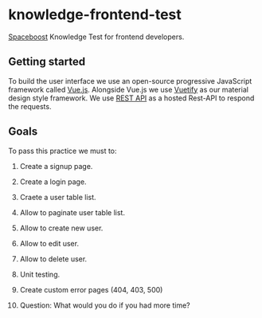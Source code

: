 # knowledge-frontend-test

[Spaceboost](https://www.spaceboost.com) Knowledge Test for frontend developers.

## Getting started

To build the user interface we use an open-source progressive 
JavaScript framework called [Vue.js](https://vuejs.org/). Alongside Vue.js
we use [Vuetify](https://vuetifyjs.com/en/) as our material design style 
framework. We use [REST API](https://reqres.in/) as a hosted Rest-API
to respond the requests. 

## Goals

To pass this practice we must to:

1. Create a signup page.

2. Create a login page.

3. Craete a user table list.

4. Allow to paginate user table list.

5. Allow to create new user.

6. Allow to edit user.

7. Allow to delete user.

8. Unit testing.

9. Create custom error pages (404, 403, 500)

10. Question: What would you do if you had more time?